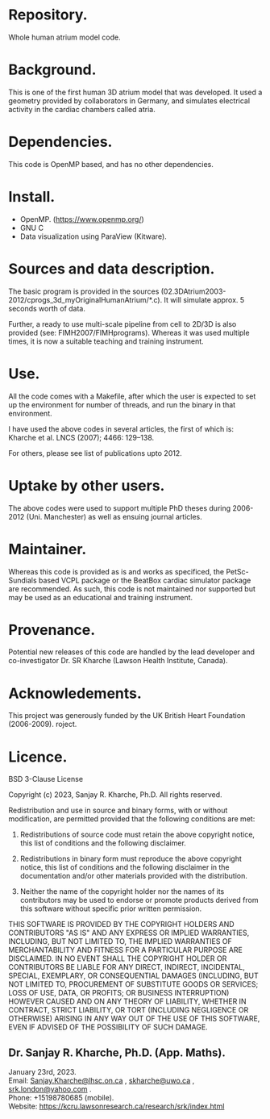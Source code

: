 # Repository.  

Whole human atrium model code.

# Background.  

This is one of the first human 3D atrium model that was developed. It used a geometry provided by
collaborators in Germany, and simulates electrical activity in the cardiac chambers called atria.

# Dependencies.  

This code is OpenMP based, and has no other dependencies.

# Install.  

* OpenMP. (https://www.openmp.org/)  
* GNU C  
* Data visualization using ParaView  (Kitware).

# Sources and data description.

The basic program is provided in the sources (02.3DAtrium2003-2012/cprogs_3d_myOriginalHumanAtrium/*.c).
It will simulate approx. 5 seconds worth of data.  

Further, a ready to use multi-scale pipeline from cell to 2D/3D is also provided (see: FIMH2007/FIMHprograms).
Whereas it was used multiple times, it is now a suitable teaching and training instrument.

# Use.

All the code comes with a Makefile, after which the user is expected to set up the environment for number of threads,
and run the binary in that environment.

I have used the above codes in several articles, the first of which is:
Kharche et al. LNCS (2007); 4466: 129–138.  

For others, please see list of publications upto 2012.

# Uptake by other users.

The above codes were used to support multiple PhD theses during 2006-2012 (Uni. Manchester) as well as ensuing
journal articles.

# Maintainer.

Whereas this code is provided as is and works as specificed, the PetSc-Sundials based VCPL package or the BeatBox cardiac simulator package are recommended.
As such, this code is not maintained nor supported but may be used as an educational and training instrument.

# Provenance.

Potential new releases of this code are handled by the lead developer and co-investigator Dr. SR Kharche (Lawson Health Institute, Canada).

# Acknowledements.

This project was generously funded by the UK British Heart Foundation (2006-2009). roject.

# Licence.

BSD 3-Clause License

Copyright (c) 2023, Sanjay R. Kharche, Ph.D.
All rights reserved.

Redistribution and use in source and binary forms, with or without
modification, are permitted provided that the following conditions are met:

1. Redistributions of source code must retain the above copyright notice, this
   list of conditions and the following disclaimer.

2. Redistributions in binary form must reproduce the above copyright notice,
   this list of conditions and the following disclaimer in the documentation
   and/or other materials provided with the distribution.

3. Neither the name of the copyright holder nor the names of its
   contributors may be used to endorse or promote products derived from
   this software without specific prior written permission.

THIS SOFTWARE IS PROVIDED BY THE COPYRIGHT HOLDERS AND CONTRIBUTORS "AS IS"
AND ANY EXPRESS OR IMPLIED WARRANTIES, INCLUDING, BUT NOT LIMITED TO, THE
IMPLIED WARRANTIES OF MERCHANTABILITY AND FITNESS FOR A PARTICULAR PURPOSE ARE
DISCLAIMED. IN NO EVENT SHALL THE COPYRIGHT HOLDER OR CONTRIBUTORS BE LIABLE
FOR ANY DIRECT, INDIRECT, INCIDENTAL, SPECIAL, EXEMPLARY, OR CONSEQUENTIAL
DAMAGES (INCLUDING, BUT NOT LIMITED TO, PROCUREMENT OF SUBSTITUTE GOODS OR
SERVICES; LOSS OF USE, DATA, OR PROFITS; OR BUSINESS INTERRUPTION) HOWEVER
CAUSED AND ON ANY THEORY OF LIABILITY, WHETHER IN CONTRACT, STRICT LIABILITY,
OR TORT (INCLUDING NEGLIGENCE OR OTHERWISE) ARISING IN ANY WAY OUT OF THE USE
OF THIS SOFTWARE, EVEN IF ADVISED OF THE POSSIBILITY OF SUCH DAMAGE.

## Dr. Sanjay R. Kharche, Ph.D. (App. Maths).  
January 23rd, 2023.  
Email: Sanjay.Kharche@lhsc.on.ca , skharche@uwo.ca , srk.london@yahoo.com .  
Phone: +15198780685 (mobile).  
Website: https://kcru.lawsonresearch.ca/research/srk/index.html  

